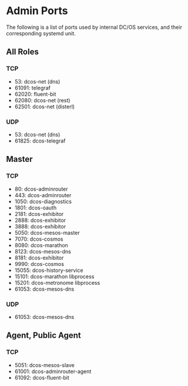 # Admin Ports

The following is a list of ports used by internal DC/OS services, and their corresponding systemd unit.

## All Roles

### TCP

 - 53: dcos-net (dns)
 - 61091: telegraf
 - 62020: fluent-bit
 - 62080: dcos-net (rest)
 - 62501: dcos-net (disterl)

### UDP

 - 53: dcos-net (dns)
 - 61825: dcos-telegraf

## Master

### TCP

 - 80: dcos-adminrouter
 - 443: dcos-adminrouter
 - 1050: dcos-diagnostics
 - 1801: dcos-oauth
 - 2181: dcos-exhibitor
 - 2888: dcos-exhibitor
 - 3888: dcos-exhibitor
 - 5050: dcos-mesos-master
 - 7070: dcos-cosmos
 - 8080: dcos-marathon
 - 8123: dcos-mesos-dns
 - 8181: dcos-exhibitor
 - 9990: dcos-cosmos
 - 15055: dcos-history-service
 - 15101: dcos-marathon libprocess
 - 15201: dcos-metronome libprocess
 - 61053: dcos-mesos-dns

### UDP

 - 61053: dcos-mesos-dns

## Agent, Public Agent

### TCP

 - 5051: dcos-mesos-slave
 - 61001: dcos-adminrouter-agent
 - 61092: dcos-fluent-bit

